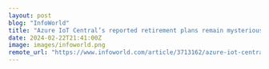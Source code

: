 ```yaml
---
layout: post
blog: "InfoWorld"
title: "Azure IoT Central’s reported retirement plans remain mysterious"
date: 2024-02-22T21:41:00Z
image: images/infoworld.png
remote_url: "https://www.infoworld.com/article/3713162/azure-iot-central-s-reported-retirement-plans-remain-mysterious.html#tk.rss_applicationdevelopment"
---
```

